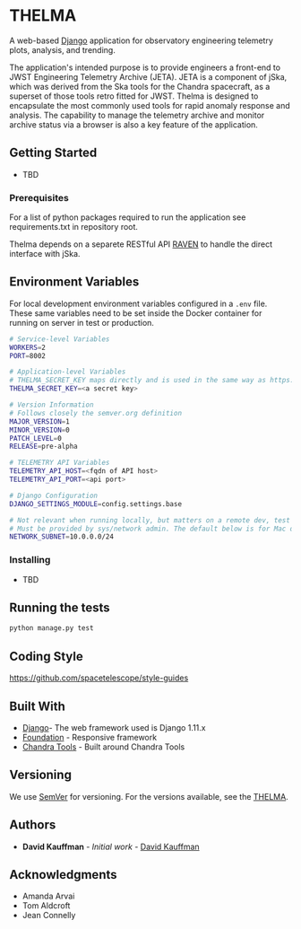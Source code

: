 # THELMA

A web-based [Django](https://www.djangoproject.com/) application for observatory engineering telemetry plots, analysis, and trending.

The application's intended purpose is to provide engineers a front-end to JWST Engineering Telemetry Archive (JETA). JETA is a component of jSka, which was derived from the Ska tools for the Chandra spacecraft, as a superset of those tools retro fitted for JWST. Thelma is designed to encapsulate the most commonly used tools for rapid anomaly response and analysis. The capability to manage the telemetry archive and monitor archive status via a browser is also a key feature of the application.

## Getting Started

- TBD

### Prerequisites

For a list of python packages required to run the application see requirements.txt in repository root.

Thelma depends on a separete RESTful API [RAVEN](https://github.com/spacetelescope/RAVEN) to handle the direct interface with jSka.

## Environment Variables

For local development environment variables configured in a `.env` file. These same variables
need to be set inside the Docker container for running on server in test or production.


```bash
# Service-level Variables
WORKERS=2
PORT=8002

# Application-level Variables
# THELMA_SECRET_KEY maps directly and is used in the same way as https://docs.djangoproject.com/en/1.11/ref/settings/#secret-key
THELMA_SECRET_KEY=<a secret key>

# Version Information
# Follows closely the semver.org definition
MAJOR_VERSION=1
MINOR_VERSION=0
PATCH_LEVEL=0
RELEASE=pre-alpha

# TELEMETRY API Variables
TELEMETRY_API_HOST=<fqdn of API host>
TELEMETRY_API_PORT=<api port>

# Django Configuration
DJANGO_SETTINGS_MODULE=config.settings.base

# Not relevant when running locally, but matters on a remote dev, test or prod server.
# Must be provided by sys/network admin. The default below is for Mac docker's defaults.
NETWORK_SUBNET=10.0.0.0/24
```

### Installing

- TBD

## Running the tests

```bash
python manage.py test
```

## Coding Style

https://github.com/spacetelescope/style-guides

## Built With

* [Django](https://docs.djangoproject.com/en/1.11/)- The web framework used is Django 1.11.x
* [Foundation](https://foundation.zurb.com/sites.html) - Responsive framework
* [Chandra Tools](https://cxc.harvard.edu/mta/ASPECT/tool_doc/pydocs/index.html) - Built around Chandra Tools

## Versioning

We use [SemVer](http://semver.org/) for versioning. For the versions available, see the [THELMA](https://github.com/ddkauffman/thelma).


## Authors

* **David Kauffman** - *Initial work* - [David Kauffman](https://github.com/ddkauffman)

## Acknowledgments

* Amanda Arvai
* Tom Aldcroft
* Jean Connelly
